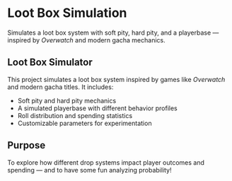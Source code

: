 # Loot Box Simulation
Simulates a loot box system with soft pity, hard pity, and a playerbase — inspired by *Overwatch* and modern gacha mechanics.

## Loot Box Simulator
This project simulates a loot box system inspired by games like *Overwatch* and modern gacha titles. It includes:
- Soft pity and hard pity mechanics  
- A simulated playerbase with different behavior profiles  
- Roll distribution and spending statistics  
- Customizable parameters for experimentation

## Purpose
To explore how different drop systems impact player outcomes and spending — and to have some fun analyzing probability!
